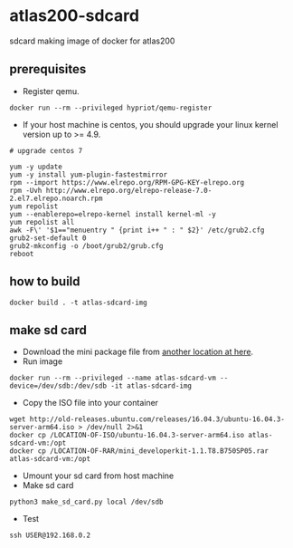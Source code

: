 # atlas200-sdcard
sdcard making image of docker for atlas200
## prerequisites 
* Register qemu.
```shell
docker run --rm --privileged hypriot/qemu-register
```
* If your host machine is centos, you should upgrade your linux kernel version up to >= 4.9.
```shell
# upgrade centos 7

yum -y update
yum -y install yum-plugin-fastestmirror
rpm --import https://www.elrepo.org/RPM-GPG-KEY-elrepo.org
rpm -Uvh http://www.elrepo.org/elrepo-release-7.0-2.el7.elrepo.noarch.rpm
yum repolist
yum --enablerepo=elrepo-kernel install kernel-ml -y
yum repolist all
awk -F\' '$1=="menuentry " {print i++ " : " $2}' /etc/grub2.cfg
grub2-set-default 0
grub2-mkconfig -o /boot/grub2/grub.cfg
reboot
```
## how to build 
```docker build . -t atlas-sdcard-img```
## make sd card
* Download the mini package file from [another location at here](https://github.com/Ascend/ascenddk-private/tree/master/B750SP05).
* Run image
```shell
docker run --rm --privileged --name atlas-sdcard-vm --device=/dev/sdb:/dev/sdb -it atlas-sdcard-img
```
* Copy the ISO file into your container
```shell
wget http://old-releases.ubuntu.com/releases/16.04.3/ubuntu-16.04.3-server-arm64.iso > /dev/null 2>&1
docker cp /LOCATION-OF-ISO/ubuntu-16.04.3-server-arm64.iso atlas-sdcard-vm:/opt
docker cp /LOCATION-OF-RAR/mini_developerkit-1.1.T8.B750SP05.rar atlas-sdcard-vm:/opt
```
* Umount your sd card from host machine
* Make sd card
```shell
python3 make_sd_card.py local /dev/sdb
```
* Test
```shell
ssh USER@192.168.0.2
```


